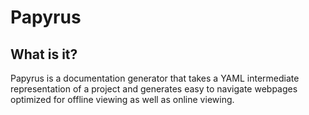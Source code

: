# Papyrus

## What is it?

Papyrus is a documentation generator that takes a YAML intermediate representation of a project and generates easy to navigate webpages optimized for offline viewing as well as online viewing.
